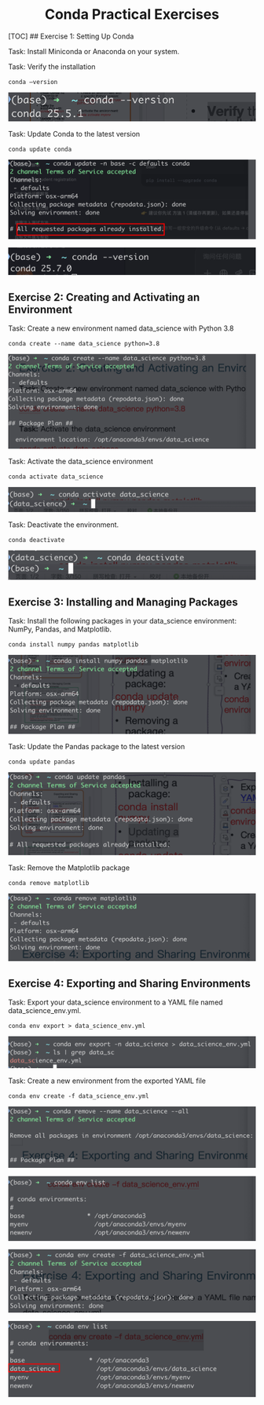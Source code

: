 <h1 align="center">
Conda Practical Exercises
</h1>
[TOC]
## Exercise 1: Setting Up Conda

Task: Install Miniconda or Anaconda on your system.

Task: Verify the installation

```shell
conda –version
```

![image-20250922181203464](./assets/image-20250922181203464.png)

Task: Update Conda to the latest version

```shell
conda update conda
```

![image-20250922182049819](./assets/image-20250922182049819.png)

![image-20250922182132891](./assets/image-20250922182132891.png)

## Exercise 2: Creating and Activating an Environment

Task: Create a new environment named data_science with Python 3.8

```shell
conda create --name data_science python=3.8
```

![image-20250922190405065](./assets/image-20250922190405065.png)

Task: Activate the data_science environment

```shell
conda activate data_science
```

![image-20250922190726705](./assets/image-20250922190726705.png)

Task: Deactivate the environment.

```shell
conda deactivate
```

![image-20250922190804596](./assets/image-20250922190804596.png)

## Exercise 3: Installing and Managing Packages

Task: Install the following packages in your data_science environment: NumPy, Pandas, and Matplotlib.

```shell
conda install numpy pandas matplotlib
```

![image-20250922193524917](./assets/image-20250922193524917.png)

Task: Update the Pandas package to the latest version

```shell
conda update pandas
```

![image-20250922193701701](./assets/image-20250922193701701.png)

Task: Remove the Matplotlib package

```shell
conda remove matplotlib
```

![image-20250922193959387](./assets/image-20250922193959387.png)

## Exercise 4: Exporting and Sharing Environments

Task: Export your data_science environment to a YAML file named data_science_env.yml.

```shell
conda env export > data_science_env.yml
```

![image-20250922201403365](./assets/image-20250922201403365.png)

Task: Create a new environment from the exported YAML file

```shell
conda env create -f data_science_env.yml
```

![image-20250922201500771](./assets/image-20250922201500771.png)

![image-20250922201524367](./assets/image-20250922201524367.png)

![image-20250922201605395](./assets/image-20250922201605395.png)

![image-20250922201625279](./assets/image-20250922201625279.png)

